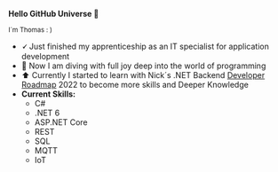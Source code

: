 ****Hello GitHub Universe 👋****

<sub>I´m Thomas : )</sub>
- ****🗸**** Just finished my apprenticeship as an IT specialist for application development 
- 💜 Now I am diving with full joy deep into the world of programming 
- ⬆️ Currently I started to learn with Nick´s .NET Backend [Developer Roadmap](https://github.com/Elfocrash/.NET-Backend-Developer-Roadmap/) 2022 to become more skills and Deeper Knowledge
- ******Current Skills:******
    - C# 
    - .NET 6
    - ASP.NET Core
    - REST
    - SQL
    - MQTT
    - IoT 





 
<!---
T-o-M-C-o-D-e/T-o-M-C-o-D-e is a ✨ special ✨ repository because its `README.md` (this file) appears on your GitHub profile.
You can click the Preview link to take a look at your changes.
--->
